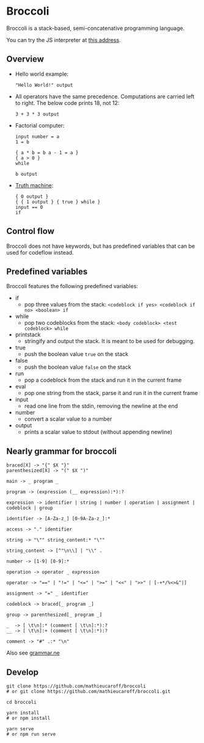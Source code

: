 # Broccoli

Broccoli is a stack-based, semi-concatenative programming language.

You can try the JS interpreter at [this address](https://mathieucaroff.com/broccoli).

## Overview

- Hello world example:

  ```
  "Hello World!" output
  ```
  
- All operators have the same precedence. Computations are carried left to right. The below code prints 18, not 12:

  ```
  3 + 3 * 3 output
  ```

- Factorial computer:

  ```
  input number = a
  1 = b

  { a * b = b a - 1 = a }
  { a > 0 }
  while

  b output
  ```

- [Truth machine](https://esolangs.org/wiki/Truth-machine):

  ```
  { 0 output }
  { { 1 output } { true } while }
  input == 0
  if
  ```

## Control flow

Broccoli does not have keywords, but has predefined variables that can be used for codeflow instead.

## Predefined variables

Broccoli features the following predefined variables:

- if
  - pop three values from the stack:
    `<codeblock if yes> <codeblock if no> <boolean> if`
- while
  - pop two codeblocks from the stack:
    `<body codeblock> <test codeblock> while`
- printstack
  - stringify and output the stack. It is meant to be used for debugging.
- true
  - push the boolean value `true` on the stack
- false
  - push the boolean value `false` on the stack
- run
  - pop a codeblock from the stack and run it in the current frame
- eval
  - pop one string from the stack, parse it and run it in the current frame
- input
  - read one line from the stdin, removing the newline at the end
- number
  - convert a scalar value to a number
- output
  - prints a scalar value to stdout (without appending newline)

## Nearly grammar for broccoli

```ne
braced[X] -> "{" $X "}"
parenthesized[X] -> "(" $X ")"

main -> _ program _

program -> (expression (__ expression):*):?

expression -> identifier | string | number | operation | assignment | codeblock | group

identifier -> [A-Za-z_] [0-9A-Za-z_]:*

access -> "." identifier

string -> "\"" string_content:* "\""

string_content -> [^"\n\\] | "\\" .

number -> [1-9] [0-9]:*

operation -> operator _ expression

operator -> "==" | "!=" | "<=" | ">=" | "<<" | ">>" | [-+*/%<>&^|]

assignment -> "=" _ identifier

codeblock -> braced[_ program _]

group -> parenthesized[_ program _]

_  -> [ \t\n]:* (comment [ \t\n]:*):?
__ -> [ \t\n]:+ (comment [ \t\n]:*):?

comment -> "#" .:* "\n"
```

Also see [grammar.ne](./grammar.ne)

## Develop

```
git clone https://github.com/mathieucaroff/broccoli
# or git clone https://github.com/mathieucaroff/broccoli.git

cd broccoli

yarn install
# or npm install

yarn serve
# or npm run serve
```
